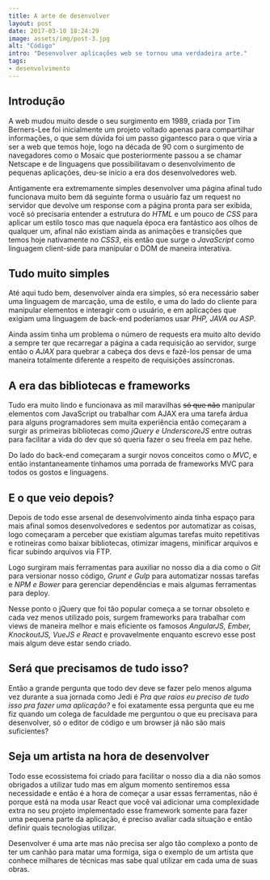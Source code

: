 ```yaml
---
title: A arte de desenvolver
layout: post
date: 2017-03-10 18:24:29
image: assets/img/post-3.jpg
alt: "Código"
intro: "Desenvolver aplicações web se tornou uma verdadeira arte."
tags:
- desenvolvimento
---
```


## Introdução

A web mudou muito desde o seu surgimento em 1989, criada por Tim Berners-Lee foi inicialmente um projeto voltado apenas para compartilhar informações, o que sem dúvida foi um passo gigantesco para o que viria a ser a web que temos hoje, logo na década de 90 com o surgimento de navegadores como o Mosaic que posteriormente passou a se chamar Netscape e de linguagens que possibilitavam o desenvolvimento de pequenas aplicações, deu-se início a era dos desenvolvedores web.

Antigamente era extremamente simples desenvolver uma página afinal tudo funcionava muito bem dá seguinte forma o usuário faz um request no servidor que devolve um response com a página pronta para ser exibida, você só precisaria entender a estrutura do <em>HTML</em> e um pouco de <em>CSS</em> para aplicar um estilo tosco mas que naquela época era fantástico aos olhos de qualquer um, afinal não existiam ainda as animações e transições que temos hoje nativamente no <em>CSS3</em>, eis então que surge o <em>JavaScript</em> como linguagem client-side para manipular o DOM de maneira interativa.


## Tudo muito simples

Até aqui tudo bem, desenvolver ainda era simples, só era necessário saber uma linguagem de marcação, uma de estilo, e uma do lado do cliente para manipular elementos e interagir com o usuário, e em aplicações que exigiam uma linguagem de back-end poderíamos usar <em>PHP, JAVA ou ASP</em>. 

Ainda assim tinha um problema o número de requests era muito alto devido a sempre ter que recarregar a página a cada requisição ao servidor, surge então o <em>AJAX</em> para quebrar a cabeça dos devs e fazê-los pensar de uma maneira totalmente diferente a respeito de requisições assíncronas.

## A era das bibliotecas e frameworks

Tudo era muito lindo e funcionava as mil maravilhas <strike>só que não</strike> manipular elementos com JavaScript ou trabalhar com AJAX era uma tarefa árdua para alguns programadores sem muita experiência então começaram a surgir as primeiras bibliotecas como <em>jQuery e UnderscoreJS</em> entre outras para facilitar a vida do dev que só queria fazer o seu freela em paz hehe.

Do lado do back-end começaram a surgir novos conceitos como o <em>MVC</em>, e então instantaneamente tínhamos uma porrada de frameworks MVC para todos os gostos e linguagens.

## E o que veio depois?

Depois de todo esse arsenal de desenvolvimento ainda tinha espaço para mais afinal somos desenvolvedores e sedentos por automatizar as coisas, logo começaram a perceber que existiam algumas tarefas muito repetitivas e rotineiras como baixar bibliotecas, otimizar imagens, minificar arquivos e ficar subindo arquivos via FTP. 

Logo surgiram mais ferramentas para auxiliar no nosso dia a dia como o <em>Git</em> para versionar nosso código, <em>Grunt e Gulp</em> para automatizar nossas tarefas e <em>NPM e Bower</em> para gerenciar dependências e mais algumas ferramentas para deploy.

Nesse ponto o jQuery que foi tão popular começa a se tornar obsoleto e cada vez menos utilizado pois, surgem frameworks para trabalhar com views de maneira melhor e mais eficiente os famosos <em>AngularJS, Ember, KnockoutJS, VueJS e React</em> e provavelmente enquanto escrevo esse post mais algum deve estar sendo criado.

## Será que precisamos de tudo isso?

Então a grande pergunta que todo dev deve se fazer pelo menos alguma vez durante a sua jornada como Jedi é <em>Pra que raios eu preciso de tudo isso pra fazer uma aplicação?</em> e foi exatamente essa pergunta que eu me fiz quando um colega de faculdade me perguntou o que eu precisava para desenvolver, só o editor de código e um browser já não são mais suficientes? 

## Seja um artista na hora de desenvolver

Todo esse ecossistema foi criado para facilitar o nosso dia a dia não somos obrigados a utilizar tudo mas em algum momento sentiremos essa necessidade e então é a hora de começar a usar essas ferramentas, não é porque está na moda usar React que você vai adicionar uma complexidade extra no seu projeto implementado esse framework somente para fazer uma pequena parte da aplicação, é preciso avaliar cada situação e então definir quais tecnologias utilizar.

Desenvolver é uma arte mas não precisa ser algo tão complexo a ponto de ter um canhão para matar uma formiga, siga o exemplo de um artista que conhece milhares de técnicas mas sabe qual utilizar em cada uma de suas obras.